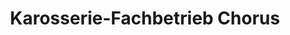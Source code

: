 ---
title: "Karosserie-Fachbetrieb Chorus"
url: /euskirchen/karosserie-fachbetrieb-chorus/
shop: Autowerkstatt
---
